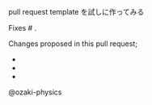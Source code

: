pull request template を試しに作ってみる

Fixes # .

Changes proposed in this pull request;

- 
- 
- 

@ozaki-physics
